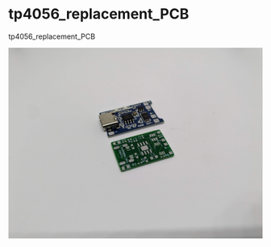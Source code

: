 # tp4056_replacement_PCB
tp4056_replacement_PCB

![alt text](https://github.com/facelesstech/tp4056_replacement_PCB/blob/main/PXL_20230410_181503101.jpg?raw=true) 
